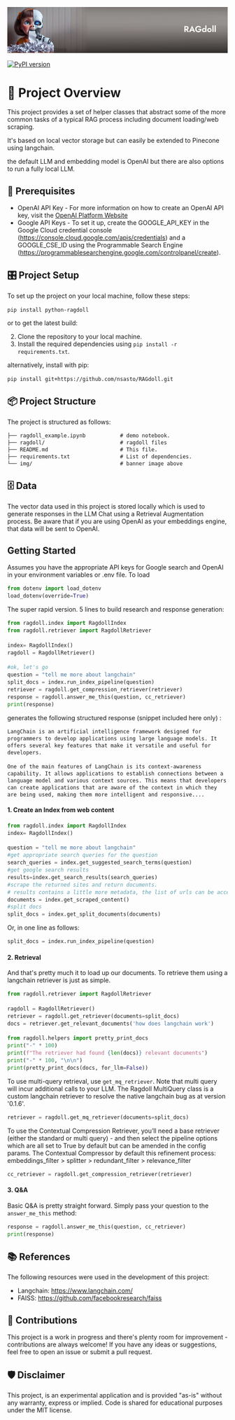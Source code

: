 
![Ragdoll](img/github-header-image.png)

[![PyPI version](https://img.shields.io/pypi/v/python-ragdoll.svg)](https://pypi.org/project/python-ragdoll/)


# 🧭 Project Overview 

This project provides a set of helper classes that abstract some of the more common tasks of a typical RAG process including document loading/web scraping.  

It's based on local vector storage but can easily be extended to Pinecone using langchain. 

the default LLM and embedding model is OpenAI but there are also options to run a fully local LLM.

## 🚧 Prerequisites

* OpenAI API Key - For more information on how to create an OpenAI API key, visit the [OpenAI Platform Website](https://platform.openai.com/)
* Google API Keys - To set it up, create the GOOGLE_API_KEY in the Google Cloud credential console (https://console.cloud.google.com/apis/credentials) and a GOOGLE_CSE_ID using the Programmable Search Engine (https://programmablesearchengine.google.com/controlpanel/create). 

## 🎛 Project Setup

To set up the project on your local machine, follow these steps:

`pip install python-ragdoll`

or to get the latest build:

2. Clone the repository to your local machine.
3. Install the required dependencies using `pip install -r requirements.txt`.

alternatively, install with pip:

`pip install git+https://github.com/nsasto/RAGdoll.git`

## 📦 Project Structure

The project is structured as follows:
    
```
├── ragdoll_example.ipynb           # demo notebook.
├── ragdoll/                        # ragdoll files
├── README.md                       # This file.
├── requirements.txt                # List of dependencies.
└── img/                            # banner image above
```

## 🗄️ Data

The vector data used in this project is stored locally which is used to generate responses in the LLM Chat using a Retrieval Augmentation process. Be aware that if you are using OpenAI as your embeddings engine, that data will be sent to OpenAI. 

## Getting Started

Assumes you have the appropriate API keys for Google search and OpenAI in your environment variables or .env file. To load

```python
from dotenv import load_dotenv
load_dotenv(override=True)
```
The super rapid version. 5 lines to build research and response generation:

```python
from ragdoll.index import RagdollIndex
from ragdoll.retriever import RagdollRetriever

index= RagdollIndex()
ragdoll = RagdollRetriever()

#ok, let's go
question = "tell me more about langchain"
split_docs = index.run_index_pipeline(question)
retriever = ragdoll.get_compression_retriever(retriever)
response = ragdoll.answer_me_this(question, cc_retriever)
print(response)
```

generates the following structured response (snippet included here only) :

```
LangChain is an artificial intelligence framework designed for programmers to develop applications using large language models. It offers several key features that make it versatile and useful for developers.

One of the main features of LangChain is its context-awareness capability. It allows applications to establish connections between a language model and various context sources. This means that developers can create applications that are aware of the context in which they are being used, making them more intelligent and responsive....
```

#### 1. Create an Index from web content

```python
from ragdoll.index import RagdollIndex
index= RagdollIndex()

question = "tell me more about langchain"
#get appropriate search queries for the question 
search_queries = index.get_suggested_search_terms(question)
#get google search results
results=index.get_search_results(search_queries)
#scrape the returned sites and return documents. 
# results contains a little more metadata, the list of urls can be accessed via index.url_list which is used by default in the next call
documents = index.get_scraped_content()
#split docs
split_docs = index.get_split_documents(documents)

```

Or, in one line as follows:

```python
split_docs = index.run_index_pipeline(question)
```

#### 2. Retrieval 

And that's pretty much it to load up our documents. To retrieve them using a langchain retriever is just as simple. 

```python
from ragdoll.retriever import RagdollRetriever

ragdoll = RagdollRetriever()
retriever = ragdoll.get_retriever(documents=split_docs) 
docs = retriever.get_relevant_documents('how does langchain work')

from ragdoll.helpers import pretty_print_docs
print("-" * 100)
print(f"The retriever had found {len(docs)} relevant documents")
print("-" * 100, "\n\n")
print(pretty_print_docs(docs, for_llm=False))
```
To use multi-query retrieval, use `get_mq_retriever`. Note that multi query will incur additional calls to your LLM. 
The Ragdoll MultiQuery class is a custom langchain retriever to resolve the native langchain bug as at version '0.1.6'. 

```python
retriever = ragdoll.get_mq_retriever(documents=split_docs) 
```

To use the Contextual Compression Retriever, you’ll need a base retriever (either the standard or multi query) - and then select the pipeline options which are all set to True by default but can be amended in the config params. The Contextual Compressor by default this refinement process:
embeddings_filter > splitter > redundant_filter > relevance_filter 

```python
cc_retriever = ragdoll.get_compression_retriever(retriever)
```

#### 3. Q&A 

Basic Q&A is pretty straight forward. Simply pass your question to the `answer_me_this` method:

```python
response = ragdoll.answer_me_this(question, cc_retriever)
print(response)
```

## 📚 References

The following resources were used in the development of this project:

- Langchain: https://www.langchain.com/
- FAISS: https://github.com/facebookresearch/faiss

## 🤝 Contributions

This project is a work in progress and there's plenty room for improvement - contributions are always welcome! If you have any ideas or suggestions, feel free to open an issue or submit a pull request.

## 🛡️ Disclaimer

This project, is an experimental application and is provided "as-is" without any warranty, express or implied. Code is shared for educational purposes under the MIT license.
